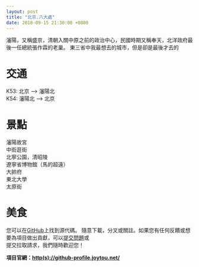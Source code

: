 ```yaml
---
layout: post
title: "北京.八大處"
date: 2018-09-15 21:30:08 +0800
---
```

瀋陽，又稱盛京，清朝入關中原之前的政治中心，民國時期又稱奉天，北洋政府最後一任總統張作霖的老巢。
東三省中我最想去的城市，但是卻是最後才去的

# 交通
K53: 北京 --> 瀋陽北  
K54: 瀋陽北 --> 北京


# 景點
瀋陽故宮  
中街逛街  
北寧公園，清昭陵  
遼寧省博物館（馬的超遠）  
大帥府  
東北大學  
太原街  

# 美食  

您可以在[GitHub](https://github.com/joytou/github-profile)上找到源代碼。
隨意下載，分叉或關註。如果您有任何反饋或想要為項目做出貢獻，可以[提交問題](https://github.com/joytou/github-profile/issues)或 \
提交拉取請求，我們隨時歡迎您！

__項目官網：[http(s)://github-profile.joytou.net/](http://github-profile.joytou.net/)__